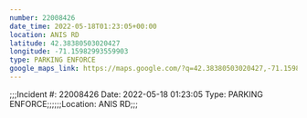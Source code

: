 ```yaml
---
number: 22008426
date_time: 2022-05-18T01:23:05+00:00
location: ANIS RD
latitude: 42.38380503020427
longitude: -71.15982993559903
type: PARKING ENFORCE
google_maps_link: https://maps.google.com/?q=42.38380503020427,-71.15982993559903
---
```


;;;Incident #: 22008426   Date: 2022-05-18 01:23:05   Type: PARKING ENFORCE;;;;;;Location: ANIS RD;;;
